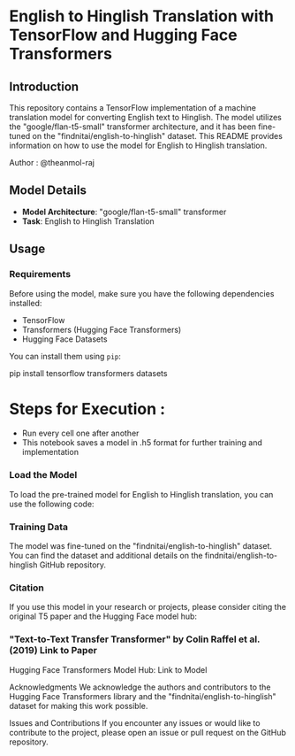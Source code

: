 # English to Hinglish Translation with TensorFlow and Hugging Face Transformers

## Introduction

This repository contains a TensorFlow implementation of a machine translation model for converting English text to Hinglish. The model utilizes the "google/flan-t5-small" transformer architecture, and it has been fine-tuned on the "findnitai/english-to-hinglish" dataset. This README provides information on how to use the model for English to Hinglish translation.

Author : @theanmol-raj
## Model Details

- **Model Architecture**: "google/flan-t5-small" transformer
- **Task**: English to Hinglish Translation

## Usage

### Requirements

Before using the model, make sure you have the following dependencies installed:

- TensorFlow
- Transformers (Hugging Face Transformers)
- Hugging Face Datasets

You can install them using `pip`:

pip install tensorflow transformers datasets
# Steps for Execution :
- Run every cell one after another 
- This notebook saves a model in .h5 format for further training and implementation


### Load the Model
To load the pre-trained model for English to Hinglish translation, you can use the following code:

### Training Data
The model was fine-tuned on the "findnitai/english-to-hinglish" dataset. You can find the dataset and additional details on the findnitai/english-to-hinglish GitHub repository.

### Citation
If you use this model in your research or projects, please consider citing the original T5 paper and the Hugging Face model hub:

### "Text-to-Text Transfer Transformer" by Colin Raffel et al. (2019) Link to Paper
Hugging Face Transformers Model Hub: Link to Model

Acknowledgments
We acknowledge the authors and contributors to the Hugging Face Transformers library and the "findnitai/english-to-hinglish" dataset for making this work possible.

Issues and Contributions
If you encounter any issues or would like to contribute to the project, please open an issue or pull request on the GitHub repository.

